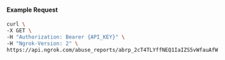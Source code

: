 <!-- Code generated for API Clients. DO NOT EDIT. -->

#### Example Request

```bash
curl \
-X GET \
-H "Authorization: Bearer {API_KEY}" \
-H "Ngrok-Version: 2" \
https://api.ngrok.com/abuse_reports/abrp_2cT4TLYffNEQ1IaIZS5vWfauAfW
```
